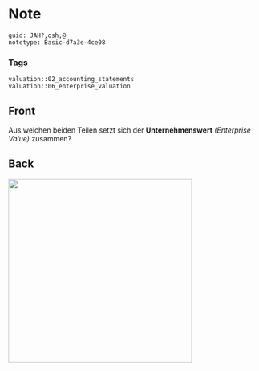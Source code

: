 # Note
```
guid: JAH?,osh;@
notetype: Basic-d7a3e-4ce08
```

### Tags
```
valuation::02_accounting_statements
valuation::06_enterprise_valuation
```

## Front
<p>Aus welchen beiden Teilen setzt sich der <b>Unternehmenswert</b>
<i>(Enterprise Value)</i> zusammen?

## Back
<p><img src="1E47vQkgkW4Vc1BVj7Ky.png" style="width: 366px;">
